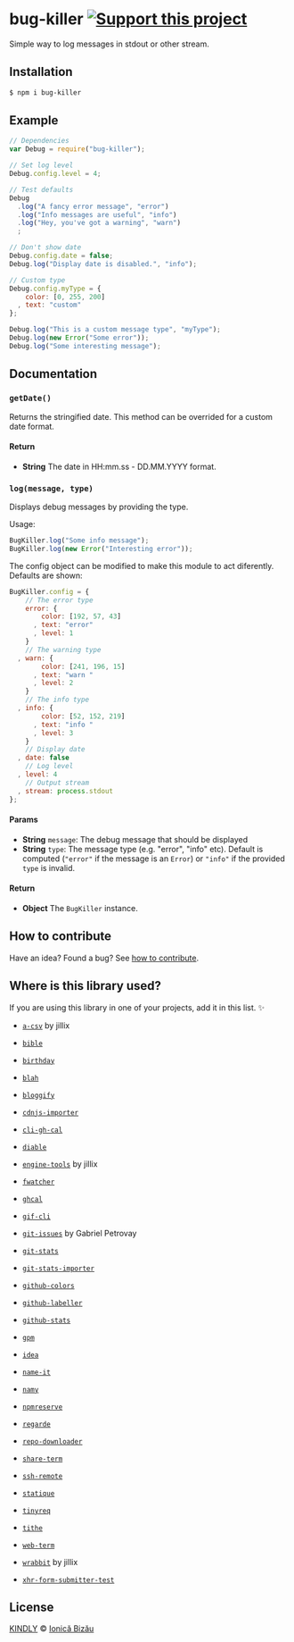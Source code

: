 # bug-killer [![Support this project][donate-now]][paypal-donations]

Simple way to log messages in stdout or other stream.

## Installation

```sh
$ npm i bug-killer
```

## Example

```js
// Dependencies
var Debug = require("bug-killer");

// Set log level
Debug.config.level = 4;

// Test defaults
Debug
  .log("A fancy error message", "error")
  .log("Info messages are useful", "info")
  .log("Hey, you've got a warning", "warn")
  ;

// Don't show date
Debug.config.date = false;
Debug.log("Display date is disabled.", "info");

// Custom type
Debug.config.myType = {
    color: [0, 255, 200]
  , text: "custom"
};

Debug.log("This is a custom message type", "myType");
Debug.log(new Error("Some error"));
Debug.log("Some interesting message");
```

## Documentation

### `getDate()`
Returns the stringified date. This method can be overrided for a custom date format.

#### Return
- **String** The date in HH:mm.ss - DD.MM.YYYY format.

### `log(message, type)`
Displays debug messages by providing the type.

Usage:

```js
BugKiller.log("Some info message");
BugKiller.log(new Error("Interesting error"));
```

The config object can be modified to make this module to act diferently.
Defaults are shown:

```js
BugKiller.config = {
    // The error type
    error: {
        color: [192, 57, 43]
      , text: "error"
      , level: 1
    }
    // The warning type
  , warn: {
        color: [241, 196, 15]
      , text: "warn "
      , level: 2
    }
    // The info type
  , info: {
        color: [52, 152, 219]
      , text: "info "
      , level: 3
    }
    // Display date
  , date: false
    // Log level
  , level: 4
    // Output stream
  , stream: process.stdout
};
````

#### Params
- **String** `message`: The debug message that should be displayed
- **String** `type`: The message type (e.g. "error", "info" etc). Default is computed (`"error"` if the message is an `Error`) or `"info"` if the provided
`type` is invalid.

#### Return
- **Object** The `BugKiller` instance.

## How to contribute
Have an idea? Found a bug? See [how to contribute][contributing].

## Where is this library used?
If you are using this library in one of your projects, add it in this list. :sparkles:

 - [`a-csv`](https://github.com/jillix/a-csv) by jillix

 - [`bible`](https://github.com/BibleJS/BibleApp)

 - [`birthday`](https://github.com/IonicaBizau/birthday)

 - [`blah`](https://github.com/IonicaBizau/blah)

 - [`bloggify`](https://github.com/Bloggify/bloggify-tools)

 - [`cdnjs-importer`](https://github.com/cdnjs/cdnjs-importer)

 - [`cli-gh-cal`](https://github.com/IonicaBizau/cli-gh-cal)

 - [`diable`](https://github.com/IonicaBizau/diable)

 - [`engine-tools`](https://github.com/jillix/engine-tools) by jillix

 - [`fwatcher`](https://github.com/IonicaBizau/node-fwatcher)

 - [`ghcal`](https://github.com/IonicaBizau/ghcal)

 - [`gif-cli`](https://github.com/IonicaBizau/gif-cli)

 - [`git-issues`](https://github.com/softwarescales/git-issues) by Gabriel Petrovay

 - [`git-stats`](https://github.com/IonicaBizau/git-stats)

 - [`git-stats-importer`](https://github.com/IonicaBizau/git-stats-importer)

 - [`github-colors`](https://github.com/IonicaBizau/github-colors)

 - [`github-labeller`](https://github.com/IonicaBizau/github-labeller#readme)

 - [`github-stats`](https://github.com/IonicaBizau/github-stats)

 - [`gpm`](https://github.com/IonicaBizau/node-gpm)

 - [`idea`](https://github.com/IonicaBizau/idea)

 - [`name-it`](https://github.com/IonicaBizau/name-it#readme)

 - [`namy`](https://github.com/IonicaBizau/namy)

 - [`npmreserve`](https://github.com/IonicaBizau/npmreserve)

 - [`regarde`](https://github.com/IonicaBizau/regarde)

 - [`repo-downloader`](https://github.com/IonicaBizau/repository-downloader)

 - [`share-term`](https://github.com/Share-Term/share-term#readme)

 - [`ssh-remote`](https://github.com/IonicaBizau/ssh-remote)

 - [`statique`](https://github.com/IonicaBizau/node-statique)

 - [`tinyreq`](https://github.com/IonicaBizau/tinyreq)

 - [`tithe`](https://github.com/IonicaBizau/tithe)

 - [`web-term`](https://github.com/IonicaBizau/web-term)

 - [`wrabbit`](https://github.com/jillix/wrabbit) by jillix

 - [`xhr-form-submitter-test`](https://github.com/IonicaBizau/xhr-form-submitter.js)

## License

[KINDLY][license] © [Ionică Bizău][website]

[license]: http://ionicabizau.github.io/kindly-license/?author=Ionic%C4%83%20Biz%C4%83u%20%3Cbizauionica@gmail.com%3E&year=2014

[website]: http://ionicabizau.net
[paypal-donations]: https://www.paypal.com/cgi-bin/webscr?cmd=_s-xclick&hosted_button_id=RVXDDLKKLQRJW
[donate-now]: http://i.imgur.com/6cMbHOC.png

[contributing]: /CONTRIBUTING.md
[docs]: /DOCUMENTATION.md
